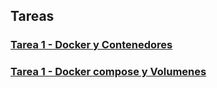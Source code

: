 ## Tareas 

### [Tarea 1 - Docker y Contenedores ](Tareas/Tarea_1/readme.md)

### [Tarea 1 - Docker compose y Volumenes ](Tareas/Tarea_2/readme.md)